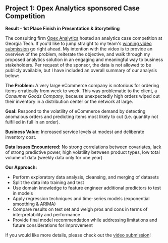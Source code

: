 ## Project 1: Opex Analytics sponsored Case Competition

**Result - 1st Place Finish in Presentation & Storytelling**

The consulting firm [Opex Analytics](https://opexanalytics.com/) hosted an analytics case competition at Georgia Tech. If you'd like to jump straight to my team's [winning video submission](https://spark.adobe.com/video/NSes6Wi9eP6oY) go right ahead. My intention with the video is to provide an overview of the problem, reiterate the objective, and walk through my proposed analytics solution in an engaging and meaningful way to business stakeholders. Per request of the sponsor, the data is not allowed to be publicly available, but I have included an overall summary of our analysis below:

**The Problem:** A very large eCommerce company is notorious for ordering items erratically from week to week. This was problematic to the client, a *Consumer Goods Company*, because unexpectedly high orders wiped out their inventory in a distribution center or the network at large.

**Goal:** Respond to the volatility of eCommerce demand by detecting anomalous orders and predicting items most likely to cut (i.e. quantity not fulfilled in full in an order).

**Business Value:** Increased service levels at modest and deliberate inventory cost.

**Data Issues Encountered:** No strong correlations between covariates, lack of strong predictive power, high volatility between product types, low total volume of data (weekly data only for one year)

**Our Approach:** 
- Perform exploratory data analysis, cleansing, and merging of datasets
- Split the data into training and test
- Use domain knowledge to feature engineer additional predictors to test in models
- Apply regression techniques and time-series models (exponential smoothing & ARIMA)
- Compare results on test set and weigh pros and cons in terms of interpretability and performance
- Provide final model recommendation while addressing limitations and future considerations for improvement

If you would like more details, please check out the [video submission](https://spark.adobe.com/video/NSes6Wi9eP6oY)!
